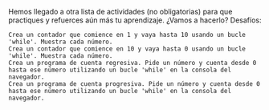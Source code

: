 Hemos llegado a otra lista de actividades (no obligatorias) para que practiques y refuerces aún más tu aprendizaje. ¿Vamos a hacerlo? Desafíos:

    Crea un contador que comience en 1 y vaya hasta 10 usando un bucle 'while'. Muestra cada número.
    Crea un contador que comience en 10 y vaya hasta 0 usando un bucle 'while'. Muestra cada número.
    Crea un programa de cuenta regresiva. Pide un número y cuenta desde 0 hasta ese número utilizando un bucle 'while' en la consola del navegador.
    Crea un programa de cuenta progresiva. Pide un número y cuenta desde 0 hasta ese número utilizando un bucle 'while' en la consola del navegador.